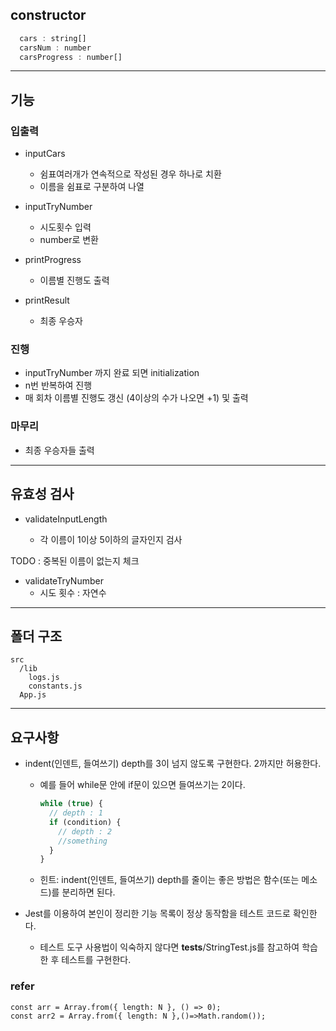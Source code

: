 ## constructor

```js
  cars : string[]
  carsNum : number
  carsProgress : number[]
```

<hr>

## 기능

### 입출력

- inputCars

  - 쉼표여러개가 연속적으로 작성된 경우 하나로 치환
  - 이름을 쉼표로 구분하여 나열

- inputTryNumber

  - 시도횟수 입력
  - number로 변환

- printProgress

  - 이름별 진행도 출력

- printResult

  - 최종 우승자

### 진행

- inputTryNumber 까지 완료 되면 initialization
- n번 반복하여 진행
- 매 회차 이름별 진행도 갱신 (4이상의 수가 나오면 +1) 및 출력

### 마무리

- 최종 우승자들 출력

<hr>

## 유효성 검사

- validateInputLength

  - 각 이름이 1이상 5이하의 글자인지 검사

TODO : 중복된 이름이 없는지 체크

- validateTryNumber
  - 시도 횟수 : 자연수

<hr>

## 폴더 구조

```
src
  /lib
    logs.js
    constants.js
  App.js
```

<hr>

## 요구사항

- indent(인덴트, 들여쓰기) depth를 3이 넘지 않도록 구현한다. 2까지만 허용한다.

  - 예를 들어 while문 안에 if문이 있으면 들여쓰기는 2이다.

    ```js
    while (true) {
      // depth : 1
      if (condition) {
        // depth : 2
        //something
      }
    }
    ```

  - 힌트: indent(인덴트, 들여쓰기) depth를 줄이는 좋은 방법은 함수(또는 메소드)를 분리하면 된다.

- Jest를 이용하여 본인이 정리한 기능 목록이 정상 동작함을 테스트 코드로 확인한다.
  - 테스트 도구 사용법이 익숙하지 않다면 **tests**/StringTest.js를 참고하여 학습한 후 테스트를 구현한다.

### refer

```
const arr = Array.from({ length: N }, () => 0);
const arr2 = Array.from({ length: N },()=>Math.random());
```
